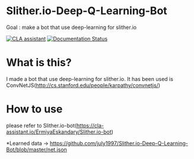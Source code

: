 # Slither.io-Deep-Q-Learning-Bot
Goal : make a bot that use deep-learning for slither.io

[![CLA assistant](https://cla-assistant.io/readme/badge/ErmiyaEskandary/Slither.io-bot)](https://cla-assistant.io/ErmiyaEskandary/Slither.io-bot)
[![Documentation Status](https://readthedocs.org/projects/slitherio-bot/badge/?version=docs)](http://slitherio-bot.readthedocs.io/en/docs/?badge=docs)

# What is this?
I made a bot that use deep-learning for slither.io.
It has been used is ConvNetJS(http://cs.stanford.edu/people/karpathy/convnetjs/)

# How to use
please refer to Slither.io-bot(https://cla-assistant.io/ErmiyaEskandary/Slither.io-bot)

*Learned data → https://github.com/july1997/Slither.io-Deep-Q-Learning-Bot/blob/master/net.json
